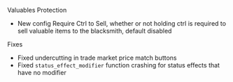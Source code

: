 Valuables Protection
- New config Require Ctrl to Sell, whether or not holding ctrl is required to sell valuable items to the blacksmith, default disabled

Fixes
- Fixed undercutting in trade market price match buttons
- Fixed `status_effect_modifier` function crashing for status effects that have no modifier
